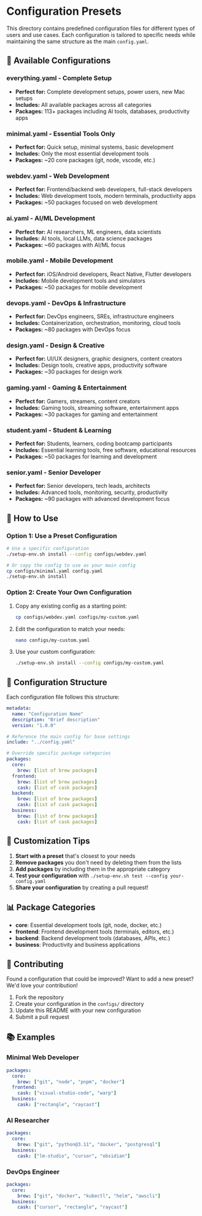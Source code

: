 # Configuration Presets

This directory contains predefined configuration files for different types of users and use cases. Each configuration is tailored to specific needs while maintaining the same structure as the main `config.yaml`.

## 🎯 Available Configurations

### **everything.yaml** - Complete Setup
- **Perfect for:** Complete development setups, power users, new Mac setups
- **Includes:** All available packages across all categories
- **Packages:** 113+ packages including AI tools, databases, productivity apps

### **minimal.yaml** - Essential Tools Only
- **Perfect for:** Quick setup, minimal systems, basic development
- **Includes:** Only the most essential development tools
- **Packages:** ~20 core packages (git, node, vscode, etc.)

### **webdev.yaml** - Web Development
- **Perfect for:** Frontend/backend web developers, full-stack developers
- **Includes:** Web development tools, modern terminals, productivity apps
- **Packages:** ~50 packages focused on web development

### **ai.yaml** - AI/ML Development
- **Perfect for:** AI researchers, ML engineers, data scientists
- **Includes:** AI tools, local LLMs, data science packages
- **Packages:** ~60 packages with AI/ML focus

### **mobile.yaml** - Mobile Development
- **Perfect for:** iOS/Android developers, React Native, Flutter developers
- **Includes:** Mobile development tools and simulators
- **Packages:** ~50 packages for mobile development

### **devops.yaml** - DevOps & Infrastructure
- **Perfect for:** DevOps engineers, SREs, infrastructure engineers
- **Includes:** Containerization, orchestration, monitoring, cloud tools
- **Packages:** ~80 packages with DevOps focus

### **design.yaml** - Design & Creative
- **Perfect for:** UI/UX designers, graphic designers, content creators
- **Includes:** Design tools, creative apps, productivity software
- **Packages:** ~30 packages for design work

### **gaming.yaml** - Gaming & Entertainment
- **Perfect for:** Gamers, streamers, content creators
- **Includes:** Gaming tools, streaming software, entertainment apps
- **Packages:** ~30 packages for gaming and entertainment

### **student.yaml** - Student & Learning
- **Perfect for:** Students, learners, coding bootcamp participants
- **Includes:** Essential learning tools, free software, educational resources
- **Packages:** ~50 packages for learning and development

### **senior.yaml** - Senior Developer
- **Perfect for:** Senior developers, tech leads, architects
- **Includes:** Advanced tools, monitoring, security, productivity
- **Packages:** ~90 packages with advanced development focus

## 🚀 How to Use

### Option 1: Use a Preset Configuration
```bash
# Use a specific configuration
./setup-env.sh install --config configs/webdev.yaml

# Or copy the config to use as your main config
cp configs/minimal.yaml config.yaml
./setup-env.sh install
```

### Option 2: Create Your Own Configuration
1. Copy any existing config as a starting point:
   ```bash
   cp configs/webdev.yaml configs/my-custom.yaml
   ```

2. Edit the configuration to match your needs:
   ```bash
   nano configs/my-custom.yaml
   ```

3. Use your custom configuration:
   ```bash
   ./setup-env.sh install --config configs/my-custom.yaml
   ```

## 📝 Configuration Structure

Each configuration file follows this structure:

```yaml
metadata:
  name: "Configuration Name"
  description: "Brief description"
  version: "1.0.0"

# Reference the main config for base settings
include: "../config.yaml"

# Override specific package categories
packages:
  core:
    brew: [list of brew packages]
  frontend:
    brew: [list of brew packages]
    cask: [list of cask packages]
  backend:
    brew: [list of brew packages]
    cask: [list of cask packages]
  business:
    brew: [list of brew packages]
    cask: [list of cask packages]
```

## 🔧 Customization Tips

1. **Start with a preset** that's closest to your needs
2. **Remove packages** you don't need by deleting them from the lists
3. **Add packages** by including them in the appropriate category
4. **Test your configuration** with `./setup-env.sh test --config your-config.yaml`
5. **Share your configuration** by creating a pull request!

## 📊 Package Categories

- **core**: Essential development tools (git, node, docker, etc.)
- **frontend**: Frontend development tools (terminals, editors, etc.)
- **backend**: Backend development tools (databases, APIs, etc.)
- **business**: Productivity and business applications

## 🤝 Contributing

Found a configuration that could be improved? Want to add a new preset? We'd love your contribution!

1. Fork the repository
2. Create your configuration in the `configs/` directory
3. Update this README with your new configuration
4. Submit a pull request

## 📚 Examples

### Minimal Web Developer
```yaml
packages:
  core:
    brew: ["git", "node", "pnpm", "docker"]
  frontend:
    cask: ["visual-studio-code", "warp"]
  business:
    cask: ["rectangle", "raycast"]
```

### AI Researcher
```yaml
packages:
  core:
    brew: ["git", "python@3.11", "docker", "postgresql"]
  business:
    cask: ["lm-studio", "cursor", "obsidian"]
```

### DevOps Engineer
```yaml
packages:
  core:
    brew: ["git", "docker", "kubectl", "helm", "awscli"]
  business:
    cask: ["cursor", "rectangle", "raycast"]
```
